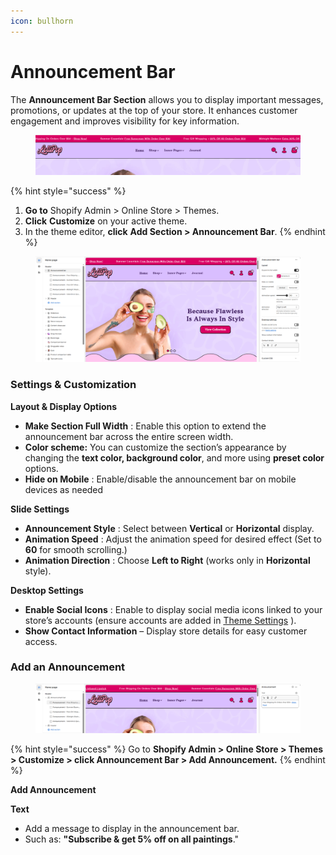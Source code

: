```yaml
---
icon: bullhorn
---
```


# Announcement Bar

The **Announcement Bar Section** allows you to display important messages, promotions, or updates at the top of your store. It enhances customer engagement and improves visibility for key information.

<figure><img src="../.gitbook/assets/announcementbar.png" alt=""><figcaption></figcaption></figure>

{% hint style="success" %}
1. **Go to** Shopify Admin > Online Store > Themes.
2. **Click** **Customize** on your active theme.
3. In the theme editor, **click** **Add Section > Announcement Bar**.
{% endhint %}

<figure><img src="../.gitbook/assets/announcement.png" alt=""><figcaption></figcaption></figure>

### Settings & Customization

**Layout & Display Options**

* **Make Section Full Width** : Enable this option to extend the announcement bar across the entire screen width.
* **Color scheme:** You can customize the section’s appearance by changing the **text color, background color**, and more using **preset color** options.
* **Hide on Mobile** : Enable/disable the announcement bar on mobile devices as needed

**Slide Settings**

* **Announcement Style** : Select between **Vertical** or **Horizontal** display.
* **Animation Speed** : Adjust the animation speed for desired effect (Set to **60** for smooth scrolling.)
* **Animation Direction** : Choose **Left to Right** (works only in **Horizontal** style).

**Desktop Settings**

* **Enable Social Icons** : Enable to display social media icons linked to your store’s accounts (ensure accounts are added in [Theme Settings](../theme-settings/social-icon.md) ).
* **Show Contact Information** – Display store details for easy customer access.

### Add an Announcement

<figure><img src="../.gitbook/assets/bar-ann.png" alt=""><figcaption></figcaption></figure>

{% hint style="success" %}
Go to **Shopify Admin > Online Store > Themes > Customize > click Announcement Bar > Add Announcement.**
{% endhint %}

**Add Announcement**&#x20;

**Text**

* Add a message to display in the announcement bar.
* Such as: **"Subscribe & get 5% off on all paintings**."

